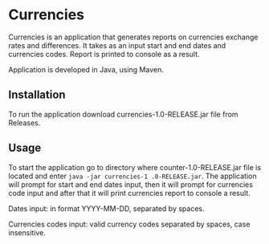 # Currencies

Currencies is an application that generates reports on currencies exchange rates and differences. It takes as an 
input start and end dates and currencies codes. Report is printed to console as a result.

Application is developed in Java, using Maven.

## Installation

To run the application download currencies-1.0-RELEASE.jar file from Releases.

## Usage

To start the application go to directory where counter-1.0-RELEASE.jar file is located and enter `java -jar currencies-1
.0-RELEASE.jar`. The application will prompt for start and end dates input, then it will prompt for currencies code 
input and after that it will print currencies report to console a result.

Dates input: in format YYYY-MM-DD, separated by spaces.

Currencies codes input: valid currency codes separated by spaces, case insensitive.
